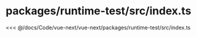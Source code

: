 # packages/runtime-test/src/index.ts

<<< @/docs/Code/vue-next/vue-next/packages/runtime-test/src/index.ts
